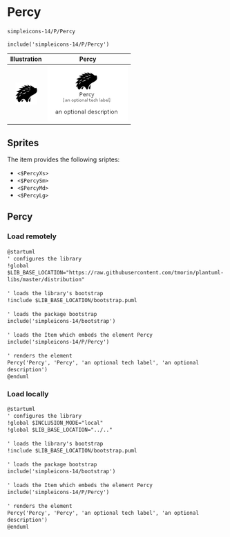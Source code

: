 # Percy


```text
simpleicons-14/P/Percy
```

```text
include('simpleicons-14/P/Percy')
```



| Illustration | Percy |
| :---: | :---: |
| ![illustration for Illustration](../../simpleicons-14/P/Percy.png) | ![illustration for Percy](../../simpleicons-14/P/Percy.Local.png) |



## Sprites
The item provides the following sriptes:

- `<$PercyXs>`
- `<$PercySm>`
- `<$PercyMd>`
- `<$PercyLg>`





## Percy

### Load remotely
```plantuml
@startuml
' configures the library
!global $LIB_BASE_LOCATION="https://raw.githubusercontent.com/tmorin/plantuml-libs/master/distribution"

' loads the library's bootstrap
!include $LIB_BASE_LOCATION/bootstrap.puml

' loads the package bootstrap
include('simpleicons-14/bootstrap')

' loads the Item which embeds the element Percy
include('simpleicons-14/P/Percy')

' renders the element
Percy('Percy', 'Percy', 'an optional tech label', 'an optional description')
@enduml
```

### Load locally
```plantuml
@startuml
' configures the library
!global $INCLUSION_MODE="local"
!global $LIB_BASE_LOCATION="../.."

' loads the library's bootstrap
!include $LIB_BASE_LOCATION/bootstrap.puml

' loads the package bootstrap
include('simpleicons-14/bootstrap')

' loads the Item which embeds the element Percy
include('simpleicons-14/P/Percy')

' renders the element
Percy('Percy', 'Percy', 'an optional tech label', 'an optional description')
@enduml
```

